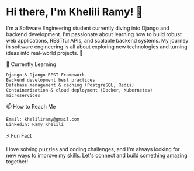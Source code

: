<h1>Hi there, I'm Khelili Ramy! 👋</h1>

I'm a Software Engineering student currently diving into Django and backend development. I'm passionate about learning how to build robust web applications, RESTful APIs, and scalable backend systems. My journey in software engineering is all about exploring new technologies and turning ideas into real-world projects.
🔭 

🌱 Currently Learning

    Django & Django REST Framework
    Backend development best practices
    Database management & caching (PostgreSQL, Redis)
    Containerization & cloud deployment (Docker, Kubernetes)
    microservices

📫 How to Reach Me

    Email: kheliliramy@gmail.com
    LinkedIn: Ramy Khelili

⚡ Fun Fact

I love solving puzzles and coding challenges, and I'm always looking for new ways to improve my skills. Let's connect and build something amazing together!
